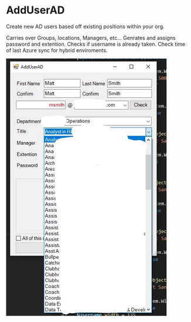 # AddUserAD

Create new AD users based off existing positions within your org.

Carries over Groups, locations, Managers, etc... 
Genrates and assigns password and extention.
Checks if username is already taken.
Check time of last Azure sync for hybrid enviroments.

![alt text](https://github.com/KuRue/AddUserAD/blob/master/Image.jpg?raw=true)
